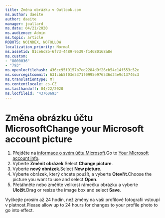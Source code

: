 ```yaml
---
title: Změna obrázku v Outlook.com
ms.author: daeite
author: daeite
manager: joallard
ms.date: 04/21/2020
ms.audience: Admin
ms.topic: article
ROBOTS: NOINDEX, NOFOLLOW
localization_priority: Normal
ms.assetid: 81ce6c8b-6f73-4489-9539-f14680168a8e
ms.custom:
- "8000036"
- "793"
ms.openlocfilehash: 436cc95f9157b7ed2284d9f26cb54c14f553c52e
ms.sourcegitcommit: 631cbb5f03e5371f0995e976536d24e9d13746c3
ms.translationtype: MT
ms.contentlocale: cs-CZ
ms.lasthandoff: 04/22/2020
ms.locfileid: "43760693"
---
```

# <a name="change-your-microsoft-account-picture"></a><span data-ttu-id="60b04-102">Změna obrázku účtu Microsoft</span><span class="sxs-lookup"><span data-stu-id="60b04-102">Change your Microsoft account picture</span></span>

1. <span data-ttu-id="60b04-103">Přejděte na [informace o svém účtu Microsoft](https://go.microsoft.com/fwlink/p/?linkid=860841).</span><span class="sxs-lookup"><span data-stu-id="60b04-103">Go to [Your Microsoft account info](https://go.microsoft.com/fwlink/p/?linkid=860841).</span></span>
2. <span data-ttu-id="60b04-104">Vyberte **Změnit obrázek**.</span><span class="sxs-lookup"><span data-stu-id="60b04-104">Select **Change picture**.</span></span>
3. <span data-ttu-id="60b04-105">Vyberte **nový obrázek**.</span><span class="sxs-lookup"><span data-stu-id="60b04-105">Select **New picture**.</span></span>
4. <span data-ttu-id="60b04-106">Vyberte obrázek, který chcete použít, a vyberte **Otevřít**.</span><span class="sxs-lookup"><span data-stu-id="60b04-106">Choose the picture you want to use and select **Open**.</span></span>
5. <span data-ttu-id="60b04-107">Přetáhněte nebo změňte velikost rámečku obrázku a vyberte **Uložit**.</span><span class="sxs-lookup"><span data-stu-id="60b04-107">Drag or resize the image box and select **Save**.</span></span>

<span data-ttu-id="60b04-108">Vyčkejte prosím až 24 hodin, než změny na vaší profilové fotografii vstoupí v platnost.</span><span class="sxs-lookup"><span data-stu-id="60b04-108">Please allow up to 24 hours for changes to your profile photo to go into effect.</span></span>
